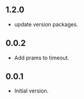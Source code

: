 ## 1.2.0

- update version packages.

## 0.0.2

- Add prams to timeout.

## 0.0.1

- Initial version.
